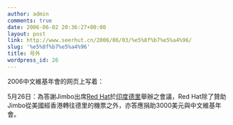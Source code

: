 ```yaml
---
author: admin
comments: true
date: 2006-06-02 20:36:27+00:00
layout: post
link: http://www.seerhut.cn/2006/06/03/%e5%8f%b7%e5%a4%96/
slug: '%e5%8f%b7%e5%a4%96'
title: 号外
wordpress_id: 26
---
```


2006中文維基年會的网页上写着：

5月26日：為答謝Jimbo出席[Red Hat](http://zh.wikipedia.org/wiki/Red_Hat)於[印度](http://zh.wikipedia.org/wiki/%E5%8D%B0%E5%BA%A6)[德里](http://zh.wikipedia.org/wiki/%E5%BE%B7%E9%87%8C)舉辦之會議，Red Hat除了贊助Jimbo從美國經香港轉往德里的機票之外，亦答應捐助3000美元與中文維基年會。
